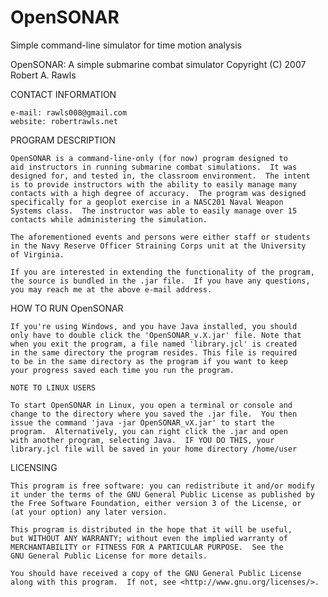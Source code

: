 # OpenSONAR
Simple command-line simulator for time motion analysis

OpenSONAR: A simple submarine combat simulator
Copyright (C) 2007  Robert A. Rawls

CONTACT INFORMATION

	e-mail: rawls008@gmail.com
	website: robertrawls.net

PROGRAM DESCRIPTION

	OpenSONAR is a command-line-only (for now) program designed to
	aid instructors in running submarine combat simulations.  It was
	designed for, and tested in, the classroom environment.  The intent
	is to provide instructors with the ability to easily manage many 
	contacts with a high degree of accuracy.  The program was designed
	specifically for a geoplot exercise in a NASC201 Naval Weapon
	Systems class.  The instructor was able to easily manage over 15 
	contacts while administering the simulation.

	The aforementioned events and persons were either staff or students
	in the Navy Reserve Officer Straining Corps unit at the University
	of Virginia.  
	
	If you are interested in extending the functionality of the program,
	the source is bundled in the .jar file.  If you have any questions,
	you may reach me at the above e-mail address.
	
HOW TO RUN OpenSONAR
	
	If you're using Windows, and you have Java installed, you should 
	only have to double click the 'OpenSONAR_v.X.jar' file. Note that
	when you exit the program, a file named 'library.jcl' is created
	in the same directory the program resides. This file is required
	to be in the same directory as the program if you want to keep
	your progress saved each time you run the program.
	
	NOTE TO LINUX USERS
	
	To start OpenSONAR in Linux, you open a terminal or console and 
	change to the directory where you saved the .jar file.  You then
	issue the command 'java -jar OpenSONAR_vX.jar' to start the 
	program.  Alternatively, you can right click the .jar and open
	with another program, selecting Java.  IF YOU DO THIS, your 
	library.jcl file will be saved in your home directory /home/user

LICENSING

	This program is free software: you can redistribute it and/or modify
	it under the terms of the GNU General Public License as published by
	the Free Software Foundation, either version 3 of the License, or
	(at your option) any later version.
	
	This program is distributed in the hope that it will be useful,
	but WITHOUT ANY WARRANTY; without even the implied warranty of
	MERCHANTABILITY or FITNESS FOR A PARTICULAR PURPOSE.  See the
	GNU General Public License for more details.
	
	You should have received a copy of the GNU General Public License
	along with this program.  If not, see <http://www.gnu.org/licenses/>.
